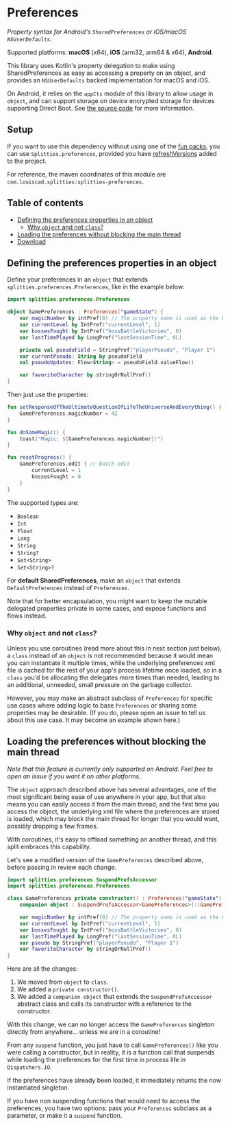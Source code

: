 # Preferences

*Property syntax for Android's `SharedPreferences` or iOS/macOS `NSUserDefaults`.*

Supported platforms: **macOS** (x64), **iOS** (arm32, arm64 & x64), **Android**.

This library uses Kotlin's property delegation to make using
SharedPreferences as easy as accessing a property on an object, and provides an `NSUserDefaults`
backed implementation for macOS and iOS.

On Android, it relies on the `appCtx` module of this library to allow usage in `object`,
and can support storage on device encrypted storage for devices
supporting Direct Boot. See [the source code](
/src/androidMain/kotlin/splitties/preferences) for more information.

## Setup

If you want to use this dependency without using one of the [fun packs](../../README.md#download),
you can use `Splitties.preferences`, provided you have [refreshVersions](https://github.com/jmfayard/refreshVersions) added to the project.

For reference, the maven coordinates of this module are `com.louiscad.splitties:splitties-preferences`.

## Table of contents

* [Defining the preferences properties in an object](#defining-the-preferences-properties-in-an-object)
  * [Why `object` and not `class`?](#why-object-and-not-class)
* [Loading the preferences without blocking the main thread](#loading-the-preferences-without-blocking-the-main-thread)
* [Download](#download)

## Defining the preferences properties in an object

Define your preferences in an `object` that extends
`splitties.preferences.Preferences`, like in the example below:
```kotlin
import splitties.preferences.Preferences

object GamePreferences : Preferences("gameState") {
    var magicNumber by intPref(0) // The property name is used as the key.
    var currentLevel by IntPref("currentLevel", 1)
    var bossesFought by IntPref("bossBattleVictories", 0)
    var lastTimePlayed by LongPref("lastSessionTime", 0L)

    private val pseudoField = StringPref("playerPseudo", "Player 1")
    var currentPseudo: String by pseudoField
    val pseudoUpdates: Flow<String> = pseudoField.valueFlow()

    var favoriteCharacter by stringOrNullPref()
}
```

Then just use the properties:

```kotlin
fun setResponseOfTheUltimateQuestionOfLifeTheUniverseAndEverything() {
    GamePreferences.magicNumber = 42
}

fun doSomeMagic() {
    toast("Magic: ${GamePreferences.magicNumber}!")
}

fun resetProgress() {
    GamePreferences.edit { // Batch edit
        currentLevel = 1
        bossesFought = 0
    }
}
```

The supported types are:
* `Boolean`
* `Int`
* `Float`
* `Long`
* `String`
* `String?`
* `Set<String>`
* `Set<String>?`

For **default SharedPreferences**, make an `object` that extends
`DefaultPreferences` instead of `Preferences`.

Note that for better encapsulation, you might want to keep the mutable delegated properties private
in some cases, and expose functions and flows instead.

### Why `object` and not `class`?

Unless you use coroutines (read more about this in next section just below),
a `class` instead of an `object` is not recommended because it would mean
you can instantiate it multiple times, while the underlying preferences
xml file is cached for the rest of your app's process lifetime once loaded,
so in a `class` you'd be allocating the delegates more times than needed,
leading to an additional, unneeded, small pressure on the garbage collector.

However, you may make an abstract subclass of `Preferences` for specific
use cases where adding logic to base `Preferences` or sharing some
properties may be desirable. (If you do, please open an issue to tell us
about this use case. It may become an example shown here.)

## Loading the preferences without blocking the main thread

_Note that this feature is currently only supported on Android.
Feel free to open an issue if you want it on other platforms._

The `object` approach described above has several advantages, one of
the most significant being ease of use anywhere in your app, but that
also means you can easily access it from the main thread, and the first
time you access the object, the underlying xml file where the preferences
are stored is loaded, which may block the main thread for longer that you
would want, possibly dropping a few frames.

With coroutines, it's easy to offload something on another thread, and
this split embraces this capability.

Let's see a modified version of the `GamePreferences` described above,
before passing in review each change.

```kotlin
import splitties.preferences.SuspendPrefsAccessor
import splitties.preferences.Preferences

class GamePreferences private constructor() : Preferences("gameState") {
    companion object : SuspendPrefsAccessor<GamePreferences>(::GamePreferences)

    var magicNumber by intPref(0) // The property name is used as the key.
    var currentLevel by IntPref("currentLevel", 1)
    var bossesFought by IntPref("bossBattleVictories", 0)
    var lastTimePlayed by LongPref("lastSessionTime", 0L)
    var pseudo by StringPref("playerPseudo", "Player 1")
    var favoriteCharacter by stringOrNullPref()
}
```

Here are all the changes:
1. We moved from `object` to `class`.
2. We added a `private constructor()`.
3. We added a `companion object` that extends the `SuspendPrefsAccessor` abstract
class and calls its constructor with a reference to the constructor.

With this change, we can no longer access the `GamePreferences` singleton directly
from anywhere… unless we are in a coroutine!

From any `suspend` function, you
just have to call `GamePreferences()` like you were calling a constructor, but
in reality, it is a function call that suspends while loading the preferences
for the first time in process life in `Dispatchers.IO`.

If the preferences have already been loaded, it immediately returns the now
instantiated singleton.

If you have non suspending functions that would need to access the preferences,
you have two options: pass your `Preferences` subclass as a parameter, or make
it a `suspend` function.
